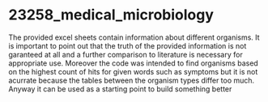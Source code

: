 # 23258_medical_microbiology

The provided excel sheets contain information about different organisms. It is important to point out that the truth of the provided information is not garanteed at all and a further comparison to literature is necessary for appropriate use. Moreover the code was intended to find organisms based on the highest count of hits for given words such as symptoms but it is not acurrate because the tables between the organism types differ too much. Anyway it can be used as a starting point to build something better
